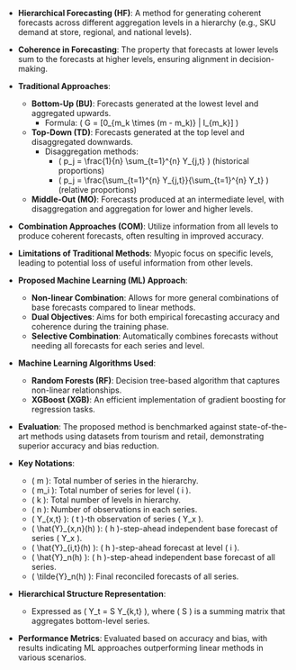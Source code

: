 - **Hierarchical Forecasting (HF)**: A method for generating coherent forecasts across different aggregation levels in a hierarchy (e.g., SKU demand at store, regional, and national levels).

- **Coherence in Forecasting**: The property that forecasts at lower levels sum to the forecasts at higher levels, ensuring alignment in decision-making.

- **Traditional Approaches**:
  - **Bottom-Up (BU)**: Forecasts generated at the lowest level and aggregated upwards. 
    - Formula: \( G = [0_{m_k \times (m - m_k)} | I_{m_k}] \)
  - **Top-Down (TD)**: Forecasts generated at the top level and disaggregated downwards.
    - Disaggregation methods: 
      - \( p_j = \frac{1}{n} \sum_{t=1}^{n} Y_{j,t} \) (historical proportions)
      - \( p_j = \frac{\sum_{t=1}^{n} Y_{j,t}}{\sum_{t=1}^{n} Y_t} \) (relative proportions)
  - **Middle-Out (MO)**: Forecasts produced at an intermediate level, with disaggregation and aggregation for lower and higher levels.

- **Combination Approaches (COM)**: Utilize information from all levels to produce coherent forecasts, often resulting in improved accuracy.

- **Limitations of Traditional Methods**: Myopic focus on specific levels, leading to potential loss of useful information from other levels.

- **Proposed Machine Learning (ML) Approach**:
  - **Non-linear Combination**: Allows for more general combinations of base forecasts compared to linear methods.
  - **Dual Objectives**: Aims for both empirical forecasting accuracy and coherence during the training phase.
  - **Selective Combination**: Automatically combines forecasts without needing all forecasts for each series and level.

- **Machine Learning Algorithms Used**:
  - **Random Forests (RF)**: Decision tree-based algorithm that captures non-linear relationships.
  - **XGBoost (XGB)**: An efficient implementation of gradient boosting for regression tasks.

- **Evaluation**: The proposed method is benchmarked against state-of-the-art methods using datasets from tourism and retail, demonstrating superior accuracy and bias reduction.

- **Key Notations**:
  - \( m \): Total number of series in the hierarchy.
  - \( m_i \): Total number of series for level \( i \).
  - \( k \): Total number of levels in hierarchy.
  - \( n \): Number of observations in each series.
  - \( Y_{x,t} \): \( t \)-th observation of series \( Y_x \).
  - \( \hat{Y}_{x,n}(h) \): \( h \)-step-ahead independent base forecast of series \( Y_x \).
  - \( \hat{Y}_{i,t}(h) \): \( h \)-step-ahead forecast at level \( i \).
  - \( \hat{Y}_n(h) \): \( h \)-step-ahead independent base forecast of all series.
  - \( \tilde{Y}_n(h) \): Final reconciled forecasts of all series.

- **Hierarchical Structure Representation**:
  - Expressed as \( Y_t = S Y_{k,t} \), where \( S \) is a summing matrix that aggregates bottom-level series.

- **Performance Metrics**: Evaluated based on accuracy and bias, with results indicating ML approaches outperforming linear methods in various scenarios.